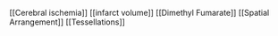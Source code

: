 [[Cerebral ischemia]]
[[infarct volume]]
[[Dimethyl Fumarate]]
[[Spatial Arrangement]]
[[Tessellations]]
